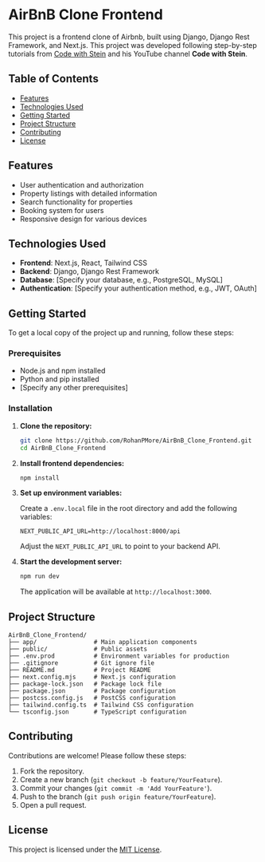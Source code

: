 # AirBnB Clone Frontend

This project is a frontend clone of Airbnb, built using Django, Django Rest Framework, and Next.js. This project was developed following step-by-step tutorials from [Code with Stein](https://codewithstein.com) and his YouTube channel **Code with Stein**.

## Table of Contents

- [Features](#features)
- [Technologies Used](#technologies-used)
- [Getting Started](#getting-started)
- [Project Structure](#project-structure)
- [Contributing](#contributing)
- [License](#license)

## Features

- User authentication and authorization
- Property listings with detailed information
- Search functionality for properties
- Booking system for users
- Responsive design for various devices

## Technologies Used

- **Frontend**: Next.js, React, Tailwind CSS
- **Backend**: Django, Django Rest Framework
- **Database**: [Specify your database, e.g., PostgreSQL, MySQL]
- **Authentication**: [Specify your authentication method, e.g., JWT, OAuth]

## Getting Started

To get a local copy of the project up and running, follow these steps:

### Prerequisites

- Node.js and npm installed
- Python and pip installed
- [Specify any other prerequisites]

### Installation

1. **Clone the repository:**

   ```bash
   git clone https://github.com/RohanPMore/AirBnB_Clone_Frontend.git
   cd AirBnB_Clone_Frontend
   ```

2. **Install frontend dependencies:**

   ```bash
   npm install
   ```

3. **Set up environment variables:**

   Create a `.env.local` file in the root directory and add the following variables:

   ```env
   NEXT_PUBLIC_API_URL=http://localhost:8000/api
   ```

   Adjust the `NEXT_PUBLIC_API_URL` to point to your backend API.

4. **Start the development server:**

   ```bash
   npm run dev
   ```

   The application will be available at `http://localhost:3000`.

## Project Structure

```
AirBnB_Clone_Frontend/
├── app/                # Main application components
├── public/             # Public assets
├── .env.prod           # Environment variables for production
├── .gitignore          # Git ignore file
├── README.md           # Project README
├── next.config.mjs     # Next.js configuration
├── package-lock.json   # Package lock file
├── package.json        # Package configuration
├── postcss.config.js   # PostCSS configuration
├── tailwind.config.ts  # Tailwind CSS configuration
└── tsconfig.json       # TypeScript configuration
```

## Contributing

Contributions are welcome! Please follow these steps:

1. Fork the repository.
2. Create a new branch (`git checkout -b feature/YourFeature`).
3. Commit your changes (`git commit -m 'Add YourFeature'`).
4. Push to the branch (`git push origin feature/YourFeature`).
5. Open a pull request.

## License

This project is licensed under the [MIT License](LICENSE).

